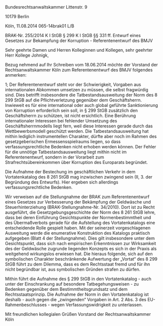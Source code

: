 Bundesrechtsanwaltskammer Littenstr. 9

10179 Berlin

Köln, 11.08.2014 065-14brak01 L/B

BRAK-Nr. 255/2014
K I StGB § 299
K I StGB §§ 331 ff.
Entwurf eines Gesetzes zur Bekampfung der Korruption - Referentenentwurf des BMJV

Sehr geehrte Damen und Herren Kolleginnen und Kollegen, sehr geehrter Herr Kollege Johnigk,

Bezug nehmend auf Ihr Schreiben vom 18.06.2014 möchte der Vorstand der Rechtsanwaltskammer Köln zum Referentenentwurf des BMJV folgendes anmerken:

1;
Der Referentenentwurf steht vor der Schwierigkeit, Vorgaben aus internationalen Abkommen umsetzen zu müssen, die selbst fragwürdig sind. Dies betrifft insbesondere die Tatbestandsausweitung der Norm des 8 299 StGB auf die Pflichtverletzung gegenüber dem Geschäftsherrn. Inwieweit es für eine international oder auch global geführte Sanktionierung von Korruption erforderlich sein soll, in § 299 StGB zusätzlich den Geschäftsherrn zu schützen, ist nicht ersichtlich. Eine Berührung internationaler Interessen bei fehlender Umsetzung des Geschäftsherrnmodells liegt fern, weil diese Interessen gerade durch das Wettbewerbsmodell geschützt werden. Die Tatbestandsausweitung hat mithin lediglich instrumentellen Charakter, dürfte aber noch im Rahmen des gesetzgeberischen Ermessensspielraums liegen, so dass verfassungsrechtliche Bedenken nicht erhoben werden können. Der Fehler für die unnötige Tatbestandsausweitung liegt mithin nicht im Referentenentwurf, sondern in der Vorarbeit zum Strafrechtsübereinkommen über Korruption des Europarats begründet.

Die Aufnahme der Bestechung im geschäftlichen Verkehr in dem Vortatenkatalog des 8 261 StGB mag inzwischen zwingend sein (II, 3. der Begründung des Entwurfs). Hier ergeben sich allerdings verfassungsrechtliche Bedenken.

Wir verweisen auf die Stellungnahme der BRAK zum Referentenentwurf eines Gesetzes zur Verbesserung der Bekämpfung der Geldwäsche und Steuerhinterziehung (BRAK-Stellungnahme-Nr. 34/2010). Dort ist zu Recht ausgeführt, die Gesetzgebungsgeschichte der Norm des 8 261 StGB lehre, dass bei deren Einführung Gesichtspunkte der Normenbestimmtheit und des Übermaßverbots gerade für die Aufstellung des Vortatenkatalogs eine entscheidende Rolle gespielt haben. Mit der seinerzeit vorgeschlagenen Ausweitung werde die enumerative Konstruktion des Katalogs praktisch aufgegeben (Blatt 4 der Stellungnahme). Dies gilt insbesondere unter dem Gesichtspunkt, dass sich nach empirischen Erkenntnissen zur Wirksamkeit des der Geldwäsche zugrunde liegenden Konzepts es sich in der Praxis als weitgehend wirkungslos erwiesen hat. Die hieraus folgende, sich auf den symbolischen Charakter beschränkende Aufwertung der „Vortat“ des 8 299 StGB führt zu dem Dilemma, dass es dem Rechtsstaat fremd und für ihn nicht begründbar ist, aus symbolischen Gründen strafen zu dürfen.

Mithin führt die Aufnahme des § 299 StGB in den Vortatenkatalog - auch unter der Einschrankung auf besondere Tatbegehungsweisen - zu Bedenken gegenüber dem Bestimmtheitsgrundsatz und dem Rechtsstaatsprinzip. Die Aufnahme der Norm in den Vortatenkatalog ist deshalb - auch gegen die „zwingenden“ Vorgaben in Art. 2 Abs. 3 des EU-Rahmenbeschlusses - wegen Verfassungswidrigkeit zu unterlassen.

Mit freundlichen kollegialen Grüßen Vorstand der Rechtsanwaltskammer Köln

